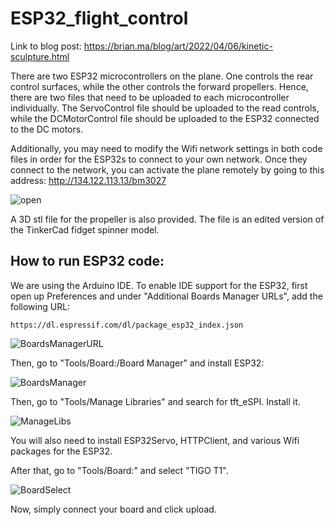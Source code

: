# ESP32_flight_control
Link to blog post: https://brian.ma/blog/art/2022/04/06/kinetic-sculpture.html

There are two ESP32 microcontrollers on the plane. One controls the rear control surfaces, while the other controls the forward propellers. Hence, there are two files that need to be uploaded to each microcontroller individually. The ServoControl file should be uploaded to the read controls, while the DCMotorControl file should be uploaded to the ESP32 connected to the DC motors.

Additionally, you may need to modify the Wifi network settings in both code files in order for the ESP32s to connect to your own network. Once they connect to the network, you can activate the plane remotely by going to this address: http://134.122.113.13/bm3027 

![open](https://miro.medium.com/max/700/1*4DswH9LDBM2T4CO9fM4QPw.jpeg)

A 3D stl file for the propeller is also provided. The file is an edited version of the TinkerCad fidget spinner model.


## How to run ESP32 code:

We are using the Arduino IDE. To enable IDE support for the ESP32, first open up Preferences and under "Additional Boards Manager URLs", add the following URL:
```
https://dl.espressif.com/dl/package_esp32_index.json
```
![BoardsManagerURL](https://user-images.githubusercontent.com/6265129/153997561-184baff3-dad6-4699-b3ea-dfbc9214f8ea.jpg)

Then, go to "Tools/Board:/Board Manager" and install ESP32:

![BoardsManager](https://user-images.githubusercontent.com/6265129/153997769-d04a40cc-fc14-4832-a115-e32f032be1a6.jpg)

Then, go to "Tools/Manage Libraries" and search for tft_eSPI. Install it.

![ManageLibs](https://user-images.githubusercontent.com/6265129/153997596-e524be05-fd41-4741-9025-56ad5be9ab33.jpg)

You will also need to install ESP32Servo, HTTPClient, and various Wifi packages for the ESP32.

After that, go to "Tools/Board:" and select "TIGO T1".

![BoardSelect](https://user-images.githubusercontent.com/6265129/153997616-e5988c80-6d34-4566-b800-3d8c03f9ffd7.jpg)

Now, simply connect your board and click upload.
